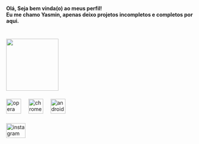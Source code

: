 <h4 align="left">Olá, Seja bem vinda(o) ao meus perfil!<br>  Eu me chamo Yasmin, apenas deixo projetos incompletos e completos por aqui.</h4>

###

<br clear="both">

<div align="left">
  <img height="141" src="https://i.pinimg.com/1200x/98/94/73/989473a70bc57efd71f5421536c249cf.jpg"  />
</div>

###

<div align="left">
  <img src="https://cdn.jsdelivr.net/gh/devicons/devicon/icons/opera/opera-original.svg" height="40" alt="opera logo"  />
  <img width="12" />
  <img src="https://cdn.jsdelivr.net/gh/devicons/devicon/icons/chrome/chrome-original.svg" height="40" alt="chrome logo"  />
  <img width="12" />
  <img src="https://cdn.jsdelivr.net/gh/devicons/devicon/icons/android/android-original.svg" height="40" alt="android logo"  />
</div>

###

<div align="left">
  <a href="https://www.instagram.com/m1yamotokj" target="_blank">
    <img src="https://raw.githubusercontent.com/maurodesouza/profile-readme-generator/master/src/assets/icons/social/instagram/default.svg" width="52" height="40" alt="instagram logo"  />
  </a>
</div>

###
